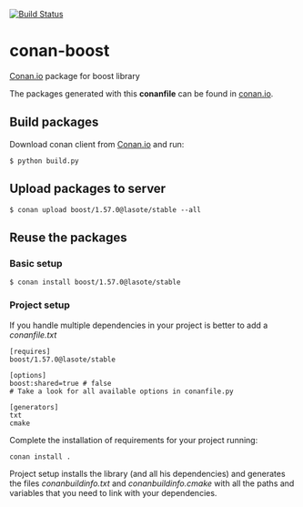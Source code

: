 [![Build Status](https://travis-ci.org/lasote/conan-boost.svg?branch=master)](https://travis-ci.org/lasote/conan-boost)

# conan-boost


[Conan.io](https://conan.io) package for boost library

The packages generated with this **conanfile** can be found in [conan.io](https://conan.io/source/boost/1.57.0/lasote/stable).

## Build packages

Download conan client from [Conan.io](https://conan.io) and run:

    $ python build.py
    
## Upload packages to server

    $ conan upload boost/1.57.0@lasote/stable --all
    
## Reuse the packages

### Basic setup

    $ conan install boost/1.57.0@lasote/stable
    
### Project setup

If you handle multiple dependencies in your project is better to add a *conanfile.txt*
    
    [requires]
    boost/1.57.0@lasote/stable

    [options]
    boost:shared=true # false
    # Take a look for all available options in conanfile.py
    
    [generators]
    txt
    cmake

Complete the installation of requirements for your project running:</small></span>

    conan install . 

Project setup installs the library (and all his dependencies) and generates the files *conanbuildinfo.txt* and *conanbuildinfo.cmake* with all the paths and variables that you need to link with your dependencies.

